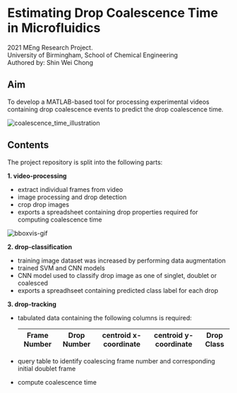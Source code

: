 # Estimating Drop Coalescence Time in Microfluidics
2021 MEng Research Project.  
University of Birmingham, School of Chemical Engineering  
Authored by: Shin Wei Chong

## Aim
To develop a MATLAB-based tool for processing experimental videos containing drop coalescence events to predict the drop coalescence time.

![coalescence_time_illustration](https://user-images.githubusercontent.com/70296319/112756579-d04a3280-8fdd-11eb-8806-c54b0c225598.JPG)



## Contents
The project repository is split into the following parts:  

**1. video-processing**  
   - extract individual frames from video 
   - image processing and drop detection
   - crop drop images 
   - exports a spreadsheet containing drop properties required for computing coalescence time

   ![bboxvis-gif](https://user-images.githubusercontent.com/70296319/112756335-96c4f780-8fdc-11eb-94ff-ff44d2c5bf07.gif)
   
**2. drop-classification**  
   - training image dataset was increased by performing data augmentation
   - trained SVM and CNN models 
   - CNN model used to classify drop image as one of singlet, doublet or coalesced
   - exports a spreadhseet containing predicted class label for each drop
   
**3. drop-tracking**  
   - tabulated data containing the following columns is required:
   
     | Frame Number  | Drop Number  | centroid x-coordinate | centroid y-coordinate  | Drop Class |  
     | ------------  | -----------  | --------------------  | ---------------------- | ---------- |  
     
   
   - query table to identify coalescing frame number and corresponding initial doublet frame 
   - compute coalescence time   
   
 
   

